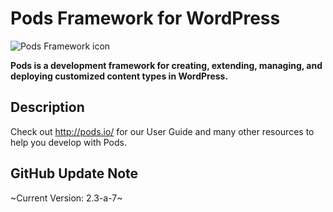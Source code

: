 # Pods Framework for WordPress
![Pods Framework icon](http://pods.io/wp-content/themes/pods/images/logo-pods-header.png)

**Pods is a development framework for creating, extending, managing, and deploying customized content types in WordPress.**

## Description

Check out <http://pods.io/> for our User Guide and many other resources to help you develop with Pods.

## GitHub Update Note
~Current Version: 2.3-a-7~